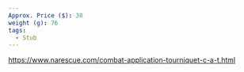```yaml
---
Approx. Price ($): 30
weight (g): 76
tags:
  - Stub
---
```

https://www.narescue.com/combat-application-tourniquet-c-a-t.html